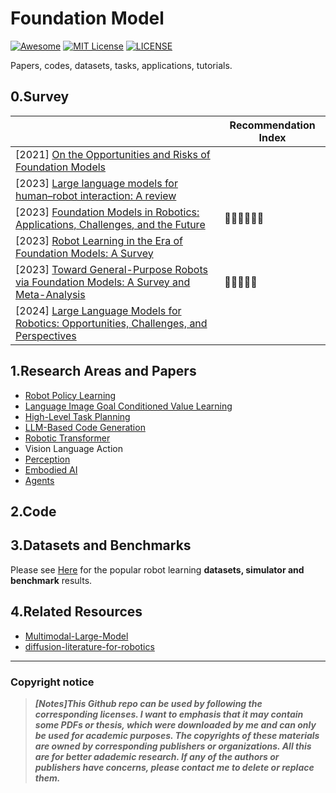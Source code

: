 # Foundation Model

[![Awesome](https://awesome.re/badge.svg)](https://awesome.re) [![MIT License](https://img.shields.io/badge/license-MIT-green.svg)](https://opensource.org/licenses/MIT) [![LICENSE](https://img.shields.io/badge/license-Anti%20996-blue.svg)](https://github.com/996icu/996.ICU/blob/master/LICENSE)

Papers, codes, datasets, tasks, applications, tutorials.



## 0.Survey

|                                                              | Recommendation Index                       |
| ------------------------------------------------------------ | ------------------------------------------ |
| [2021] [On the Opportunities and Risks of Foundation Models](https://arxiv.org/abs/2108.07258) |                                            |
| [2023] [Large language models for human–robot interaction: A review](https://www.sciencedirect.com/science/article/pii/S2667379723000451) |                                            |
| [2023] [Foundation Models in Robotics: Applications, Challenges, and the Future](https://arxiv.org/abs/2312.07843) | :star2::star2::star2::star2::star2::star2: |
| [2023] [Robot Learning in the Era of Foundation Models: A Survey](https://arxiv.org/abs/2311.14379) |                                            |
| [2023] [Toward General-Purpose Robots via Foundation Models: A Survey and Meta-Analysis](https://arxiv.org/abs/2312.08782) | :star2::star2::star2::star2::star2:        |
| [2024] [Large Language Models for Robotics: Opportunities, Challenges, and Perspectives](https://arxiv.org/abs/2401.04334) |                                            |



## 1.Research Areas and Papers

- [Robot Policy Learning](https://github.com/Evan-wyl/Robot-Learning/blob/master/fm/papers/rpl.md)
- [Language Image Goal Conditioned Value Learning](https://github.com/Evan-wyl/Robot-Learning/blob/master/fm/papers/ligcvl.md)
- [High-Level Task Planning](https://github.com/Evan-wyl/Robot-Learning/blob/master/fm/papers/hltp.md)
- [LLM-Based Code Generation](https://github.com/Evan-wyl/Robot-Learning/blob/master/fm/papers/llmcg.md)
- [Robotic Transformer](https://github.com/Evan-wyl/Robot-Learning/blob/master/fm/papers/rt.md)
- Vision Language Action
- [Perception](https://github.com/Evan-wyl/Robot-Learning/blob/master/fm/papers/perception.md)
- [Embodied AI](https://github.com/Evan-wyl/Robot-Learning/blob/master/fm/papers/ea.md)
- [Agents](https://github.com/Evan-wyl/Robot-Learning/blob/master/fm/papers/agents.md)



## 2.Code





## 3.Datasets and Benchmarks

Please see [Here](https://github.com/Evan-wyl/Robot-Learning/tree/master/ei/data) for the popular robot learning **datasets, simulator and benchmark** results.



## 4.Related Resources

- [Multimodal-Large-Model](https://github.com/Evan-wyl/Multimodal-Large-Model)
- [diffusion-literature-for-robotics](https://github.com/mbreuss/diffusion-literature-for-robotics)



------

### Copyright notice

> ***[Notes]This Github repo can be used by following the corresponding licenses. I want to emphasis that it may contain some PDFs or thesis, which were downloaded by me and can only be used for academic purposes. The copyrights of these materials are owned by corresponding publishers or organizations. All this are for better adademic research. If any of the authors or publishers have concerns, please contact me to delete or replace them.***